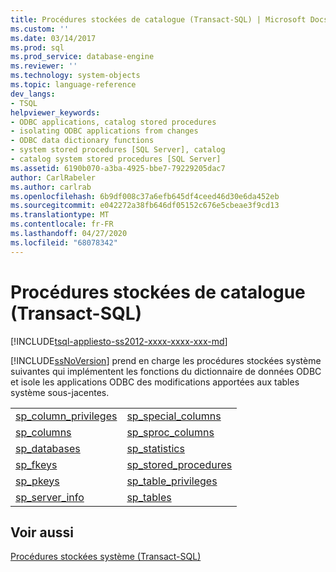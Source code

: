 ```yaml
---
title: Procédures stockées de catalogue (Transact-SQL) | Microsoft Docs
ms.custom: ''
ms.date: 03/14/2017
ms.prod: sql
ms.prod_service: database-engine
ms.reviewer: ''
ms.technology: system-objects
ms.topic: language-reference
dev_langs:
- TSQL
helpviewer_keywords:
- ODBC applications, catalog stored procedures
- isolating ODBC applications from changes
- ODBC data dictionary functions
- system stored procedures [SQL Server], catalog
- catalog system stored procedures [SQL Server]
ms.assetid: 6190b070-a3ba-4925-bbe7-79229205dac7
author: CarlRabeler
ms.author: carlrab
ms.openlocfilehash: 6b9df008c37a6efb645df4ceed46d30e6da452eb
ms.sourcegitcommit: e042272a38fb646df05152c676e5cbeae3f9cd13
ms.translationtype: MT
ms.contentlocale: fr-FR
ms.lasthandoff: 04/27/2020
ms.locfileid: "68078342"
---
```

# <a name="catalog-stored-procedures-transact-sql"></a>Procédures stockées de catalogue (Transact-SQL)
[!INCLUDE[tsql-appliesto-ss2012-xxxx-xxxx-xxx-md](../../includes/tsql-appliesto-ss2012-xxxx-xxxx-xxx-md.md)]

  [!INCLUDE[ssNoVersion](../../includes/ssnoversion-md.md)] prend en charge les procédures stockées système suivantes qui implémentent les fonctions du dictionnaire de données ODBC et isole les applications ODBC des modifications apportées aux tables système sous-jacentes.  
  
|||  
|-|-|  
|[sp_column_privileges](../../relational-databases/system-stored-procedures/sp-column-privileges-transact-sql.md)|[sp_special_columns](../../relational-databases/system-stored-procedures/sp-special-columns-transact-sql.md)|  
|[sp_columns](../../relational-databases/system-stored-procedures/sp-columns-transact-sql.md)|[sp_sproc_columns](../../relational-databases/system-stored-procedures/sp-sproc-columns-transact-sql.md)|  
|[sp_databases](../../relational-databases/system-stored-procedures/sp-databases-transact-sql.md)|[sp_statistics](../../relational-databases/system-stored-procedures/sp-statistics-transact-sql.md)|  
|[sp_fkeys](../../relational-databases/system-stored-procedures/sp-fkeys-transact-sql.md)|[sp_stored_procedures](../../relational-databases/system-stored-procedures/sp-stored-procedures-transact-sql.md)|  
|[sp_pkeys](../../relational-databases/system-stored-procedures/sp-pkeys-transact-sql.md)|[sp_table_privileges](../../relational-databases/system-stored-procedures/sp-table-privileges-transact-sql.md)|  
|[sp_server_info](../../relational-databases/system-stored-procedures/sp-server-info-transact-sql.md)|[sp_tables](../../relational-databases/system-stored-procedures/sp-tables-transact-sql.md)|  
  
## <a name="see-also"></a>Voir aussi  
 [Procédures stockées système &#40;Transact-SQL&#41;](../../relational-databases/system-stored-procedures/system-stored-procedures-transact-sql.md)  
  
  
